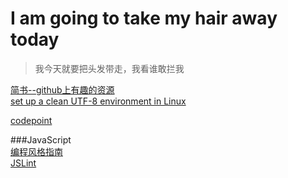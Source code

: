 # I am going to take my hair away today
> 我今天就要把头发带走，我看谁敢拦我

[简书--github上有趣的资源](https://www.jianshu.com/c/e2a2a0073e2d)  
[set up a clean UTF-8 environment in Linux](https://perlgeek.de/en/article/set-up-a-clean-utf8-environment)

[codepoint](http://www.unicode.org/charts)

###JavaScript  
[编程风格指南](http://javascript.crockford.com/code.html)  
[JSLint](http://www.jslint.com)
